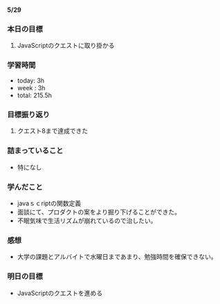 #### 5/29
### 本日の目標
1. JavaScriptのクエストに取り掛かる
### 学習時間  
- today: 3h
- week : 3h
- total: 215.5h 
### 目標振り返り
1. クエスト8まで達成できた
### 詰まっていること
- 特になし
### 学んだこと
- javaｓｃriptの関数定義
- 面談にて、プロダクトの案をより掘り下げることができた。
- 不眠気味で生活リズムが崩れているので治したい。
### 感想
- 大学の課題とアルバイトで水曜日まであまり、勉強時間を確保できない。
### 明日の目標
- JavaScriptのクエストを進める

